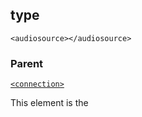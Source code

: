 ## type

`<audiosource></audiosource>`


### Parent

[`<connection>`][1]


This element is the

[1]:	https://control4.github.io/docs-driverworks-xml/#connection